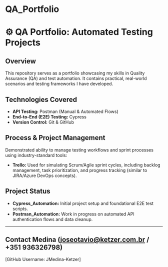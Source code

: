 # QA_Portfolio
# ⚙️ QA Portfolio: Automated Testing Projects

## Overview
This repository serves as a portfolio showcasing my skills in Quality Assurance (QA) and test automation. It contains practical, real-world scenarios and testing frameworks I have developed.

## Technologies Covered
* **API Testing:** Postman (Manual & Automated Flows)
* **End-to-End (E2E) Testing:** Cypress
* **Version Control:** Git & GitHub

## Process & Project Management
Demonstrated ability to manage testing workflows and sprint processes using industry-standard tools:
* **Trello:** Used for simulating Scrum/Agile sprint cycles, including backlog management, task prioritization, and progress tracking (similar to JIRA/Azure DevOps concepts).

## Project Status
* **Cypress_Automation:** Initial project setup and foundational E2E test scripts.
* **Postman_Automation:** Work in progress on automated API authentication flows and data cleanup.

---

## Contact Medina (joseotavio@ketzer.com.br / +351 936326798)
[GitHub Username: JMedina-Ketzer]
